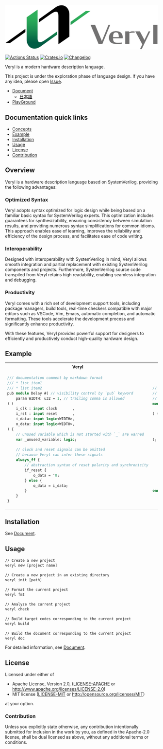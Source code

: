 [![Veryl](support/logo/veryl_wide.png)](https://veryl-lang.org/)

[![Actions Status](https://github.com/veryl-lang/veryl/workflows/Regression/badge.svg)](https://github.com/veryl-lang/veryl/actions)
[![Crates.io](https://img.shields.io/crates/v/veryl.svg)](https://crates.io/crates/veryl)
[![Changelog](https://img.shields.io/badge/changelog-v0.10.0-green.svg)](https://github.com/veryl-lang/veryl/blob/master/CHANGELOG.md)

Veryl is a modern hardware description language.

This project is under the exploration phase of language design.
If you have any idea, please open [Issue](https://github.com/veryl-lang/veryl/issues).

* [Document](https://doc.veryl-lang.org/book/)
    * [日本語](https://doc.veryl-lang.org/book/ja/)
* [PlayGround](https://doc.veryl-lang.org/playground/)

## Documentation quick links

* [Concepts](#concepts)
* [Example](#example)
* [Installation](#installation)
* [Usage](#usage)
* [License](#license)
* [Contribution](#contribution)

## Overview

Veryl is a hardware description language based on SystemVerilog, providing the following advantages:

### Optimized Syntax
Veryl adopts syntax optimized for logic design while being based on a familiar basic syntax for SystemVerilog experts.
This optimization includes guarantees for synthesizability, ensuring consistency between simulation results, and providing numerous syntax simplifications for common idioms.
This approach enables ease of learning, improves the reliability and efficiency of the design process, and facilitates ease of code writing.

### Interoperability
Designed with interoperability with SystemVerilog in mind, Veryl allows smooth integration and partial replacement with existing SystemVerilog components and projects.
Furthermore, SystemVerilog source code transpiled from Veryl retains high readability, enabling seamless integration and debugging.

### Productivity
Veryl comes with a rich set of development support tools, including package managers, build tools, real-time checkers compatible with major editors such as VSCode, Vim, Emacs, automatic completion, and automatic formatting.
These tools accelerate the development process and significantly enhance productivity.

With these features, Veryl provides powerful support for designers to efficiently and productively conduct high-quality hardware design.

## Example

<table>
<tr>
<th>Veryl</th>
<th>SystemVerilog</th>

</tr>
<tr>
<td>

```systemverilog
/// documentation comment by markdown format
/// * list item1
/// * list item2
pub module Delay #( // visibility control by `pub` keyword
    param WIDTH: u32 = 1, // trailing comma is allowed
) (
    i_clk : input clock       ,
    i_rst : input reset       ,
    i_data: input logic<WIDTH>,
    o_data: input logic<WIDTH>,
) {
    // unused variable which is not started with `_` are warned
    var _unused_variable: logic;

    // clock and reset signals can be omitted
    // because Veryl can infer these signals
    always_ff {
        // abstraction syntax of reset polarity and synchronicity
        if_reset {
            o_data = '0;
        } else {
            o_data = i_data;
        }
    }
}
```

</td>
<td>

```systemverilog
// comment
//
//
module Delay #(
    parameter int WIDTH = 1
) (
    input              i_clk ,
    input              i_rst ,
    input  [WIDTH-1:0] i_data,
    output [WIDTH-1:0] o_data
);
    logic unused_variable;

    always_ff @ (posedge i_clk or negedge i_rst) begin
        if (!i_rst) begin
            o_data <= '0;
        end else begin
            o_data <= i_data;
        end
    end
endmodule
```

</td>
</tr>
</table>

## Installation

See [Document](https://doc.veryl-lang.org/book/02_getting_started/01_installation.html).

## Usage

```
// Create a new project
veryl new [project name]

// Create a new project in an existing directory
veryl init [path]

// Format the current project
veryl fmt

// Analyze the current project
veryl check

// Build target codes corresponding to the current project
veryl build

// Build the document corresponding to the current project
veryl doc
```

For detailed information, see [Document](https://doc.veryl-lang.org/book/).

## License

Licensed under either of

 * Apache License, Version 2.0, ([LICENSE-APACHE](LICENSE-APACHE) or http://www.apache.org/licenses/LICENSE-2.0)
 * MIT license ([LICENSE-MIT](LICENSE-MIT) or http://opensource.org/licenses/MIT)

at your option.

### Contribution

Unless you explicitly state otherwise, any contribution intentionally
submitted for inclusion in the work by you, as defined in the Apache-2.0
license, shall be dual licensed as above, without any additional terms or
conditions.
